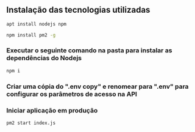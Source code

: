 ## Instalação das tecnologias utilizadas
```sh
apt install nodejs npm
```

```sh
npm install pm2 -g
```

### Executar o seguinte comando na pasta para instalar as dependências do Nodejs 
```sh
npm i
```

### Criar uma cópia do ".env copy" e renomear para ".env" para configurar os parâmetros de acesso na API 


### Iniciar aplicação em produção

```sh
pm2 start index.js
```
